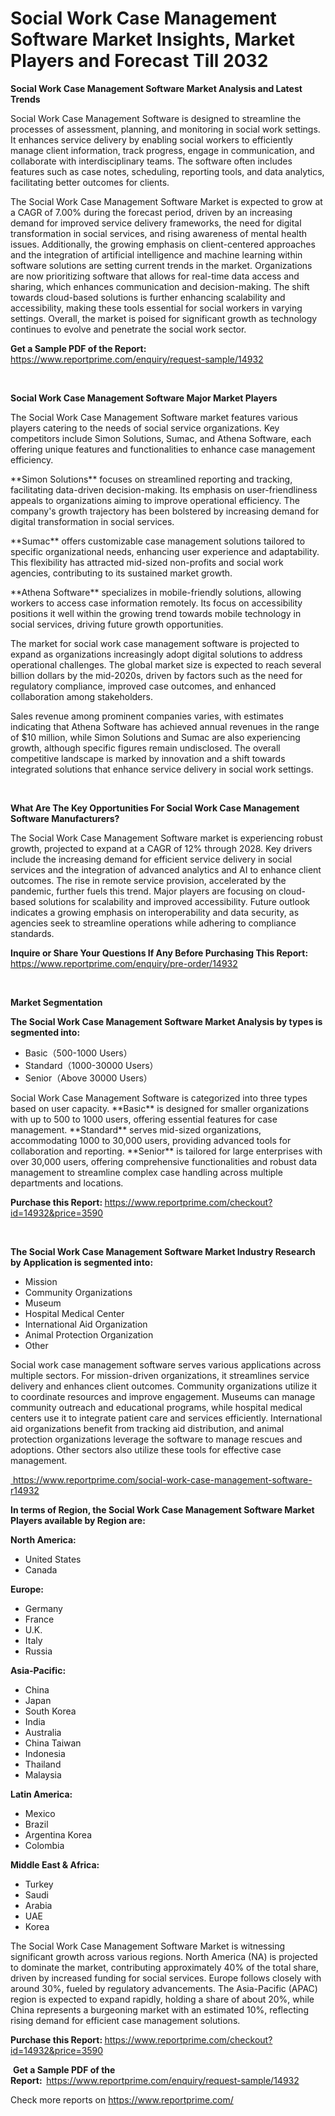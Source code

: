 <p><h1>Social Work Case Management Software Market Insights, Market Players and Forecast Till 2032</h1></p><p><strong>Social Work Case Management Software Market Analysis and Latest Trends</strong></p>
<p><p>Social Work Case Management Software is designed to streamline the processes of assessment, planning, and monitoring in social work settings. It enhances service delivery by enabling social workers to efficiently manage client information, track progress, engage in communication, and collaborate with interdisciplinary teams. The software often includes features such as case notes, scheduling, reporting tools, and data analytics, facilitating better outcomes for clients.</p><p>The Social Work Case Management Software Market is expected to grow at a CAGR of 7.00% during the forecast period, driven by an increasing demand for improved service delivery frameworks, the need for digital transformation in social services, and rising awareness of mental health issues. Additionally, the growing emphasis on client-centered approaches and the integration of artificial intelligence and machine learning within software solutions are setting current trends in the market. Organizations are now prioritizing software that allows for real-time data access and sharing, which enhances communication and decision-making. The shift towards cloud-based solutions is further enhancing scalability and accessibility, making these tools essential for social workers in varying settings. Overall, the market is poised for significant growth as technology continues to evolve and penetrate the social work sector.</p></p>
<p><strong>Get a Sample PDF of the Report:&nbsp;</strong> <a href="https://www.reportprime.com/enquiry/request-sample/14932?utm_campaign=2177&utm_medium=2&utm_source=Github&utm_content=ia&utm_term=20032025&utm_id=social-work-case-management-software">https://www.reportprime.com/enquiry/request-sample/14932</a></p>
<p>&nbsp;</p>
<p><strong>Social Work Case Management Software Major Market Players</strong></p>
<p><p>The Social Work Case Management Software market features various players catering to the needs of social service organizations. Key competitors include Simon Solutions, Sumac, and Athena Software, each offering unique features and functionalities to enhance case management efficiency.</p><p>**Simon Solutions** focuses on streamlined reporting and tracking, facilitating data-driven decision-making. Its emphasis on user-friendliness appeals to organizations aiming to improve operational efficiency. The company's growth trajectory has been bolstered by increasing demand for digital transformation in social services.</p><p>**Sumac** offers customizable case management solutions tailored to specific organizational needs, enhancing user experience and adaptability. This flexibility has attracted mid-sized non-profits and social work agencies, contributing to its sustained market growth.</p><p>**Athena Software** specializes in mobile-friendly solutions, allowing workers to access case information remotely. Its focus on accessibility positions it well within the growing trend towards mobile technology in social services, driving future growth opportunities.</p><p>The market for social work case management software is projected to expand as organizations increasingly adopt digital solutions to address operational challenges. The global market size is expected to reach several billion dollars by the mid-2020s, driven by factors such as the need for regulatory compliance, improved case outcomes, and enhanced collaboration among stakeholders.</p><p>Sales revenue among prominent companies varies, with estimates indicating that Athena Software has achieved annual revenues in the range of $10 million, while Simon Solutions and Sumac are also experiencing growth, although specific figures remain undisclosed. The overall competitive landscape is marked by innovation and a shift towards integrated solutions that enhance service delivery in social work settings.</p></p>
<p>&nbsp;</p>
<p><strong>What Are The Key Opportunities For Social Work Case Management Software Manufacturers?</strong></p>
<p><p>The Social Work Case Management Software market is experiencing robust growth, projected to expand at a CAGR of 12% through 2028. Key drivers include the increasing demand for efficient service delivery in social services and the integration of advanced analytics and AI to enhance client outcomes. The rise in remote service provision, accelerated by the pandemic, further fuels this trend. Major players are focusing on cloud-based solutions for scalability and improved accessibility. Future outlook indicates a growing emphasis on interoperability and data security, as agencies seek to streamline operations while adhering to compliance standards.</p></p>
<p><strong>Inquire or Share Your Questions If Any Before Purchasing This Report:</strong> <a href="https://www.reportprime.com/enquiry/pre-order/14932?utm_campaign=2177&utm_medium=2&utm_source=Github&utm_content=ia&utm_term=20032025&utm_id=social-work-case-management-software">https://www.reportprime.com/enquiry/pre-order/14932</a></p>
<p>&nbsp;</p>
<p><strong>Market Segmentation</strong></p>
<p><strong>The Social Work Case Management Software Market Analysis by types is segmented into:</strong></p>
<p><ul><li>Basic（500-1000 Users）</li><li>Standard（1000-30000 Users）</li><li>Senior（Above 30000 Users）</li></ul></p>
<p><p>Social Work Case Management Software is categorized into three types based on user capacity. **Basic** is designed for smaller organizations with up to 500 to 1000 users, offering essential features for case management. **Standard** serves mid-sized organizations, accommodating 1000 to 30,000 users, providing advanced tools for collaboration and reporting. **Senior** is tailored for large enterprises with over 30,000 users, offering comprehensive functionalities and robust data management to streamline complex case handling across multiple departments and locations.</p></p>
<p><strong>Purchase this Report:&nbsp;</strong><a href="https://www.reportprime.com/checkout?id=14932&price=3590&utm_campaign=2177&utm_medium=2&utm_source=Github&utm_content=ia&utm_term=20032025&utm_id=social-work-case-management-software">https://www.reportprime.com/checkout?id=14932&price=3590</a></p>
<p>&nbsp;</p>
<p><strong>The Social Work Case Management Software Market Industry Research by Application is segmented into:</strong></p>
<p><ul><li>Mission</li><li>Community Organizations</li><li>Museum</li><li>Hospital Medical Center</li><li>International Aid Organization</li><li>Animal Protection Organization</li><li>Other</li></ul></p>
<p><p>Social work case management software serves various applications across multiple sectors. For mission-driven organizations, it streamlines service delivery and enhances client outcomes. Community organizations utilize it to coordinate resources and improve engagement. Museums can manage community outreach and educational programs, while hospital medical centers use it to integrate patient care and services efficiently. International aid organizations benefit from tracking aid distribution, and animal protection organizations leverage the software to manage rescues and adoptions. Other sectors also utilize these tools for effective case management.</p></p>
<p><a href="https://www.reportprime.com/social-work-case-management-software-r14932?utm_campaign=2177&utm_medium=2&utm_source=Github&utm_content=ia&utm_term=20032025&utm_id=social-work-case-management-software">&nbsp;https://www.reportprime.com/social-work-case-management-software-r14932</a></p>
<p><strong>In terms of Region, the Social Work Case Management Software Market Players available by Region are:</strong></p>
<p>
    <p> <strong> North America: </strong>
        <ul>
            <li>United States</li>
            <li>Canada</li>
        </ul>
        </p> 
    <p> <strong> Europe: </strong>
        <ul>
            <li>Germany</li>
            <li>France</li>
            <li>U.K.</li>
            <li>Italy</li>
            <li>Russia</li>
        </ul>
        </p> 
    <p> <strong> Asia-Pacific: </strong>
        <ul>
            <li>China</li>
            <li>Japan</li>
            <li>South Korea</li>
            <li>India</li>
            <li>Australia</li>
            <li>China Taiwan</li>
            <li>Indonesia</li>
            <li>Thailand</li>
            <li>Malaysia</li>
        </ul>
        </p> 
    <p> <strong> Latin America: </strong>
        <ul>
            <li>Mexico</li>
            <li>Brazil</li>
            <li>Argentina Korea</li>
            <li>Colombia</li>
        </ul>
        </p> 
    <p> <strong> Middle East & Africa: </strong>
        <ul>
            <li>Turkey</li>
            <li>Saudi</li>
            <li>Arabia</li>
            <li>UAE</li>
            <li>Korea</li>
        </ul>
    </p>
    </p>
<p><p>The Social Work Case Management Software Market is witnessing significant growth across various regions. North America (NA) is projected to dominate the market, contributing approximately 40% of the total share, driven by increased funding for social services. Europe follows closely with around 30%, fueled by regulatory advancements. The Asia-Pacific (APAC) region is expected to expand rapidly, holding a share of about 20%, while China represents a burgeoning market with an estimated 10%, reflecting rising demand for efficient case management solutions.</p></p>
<p><strong>Purchase this Report: </strong><a href="https://www.reportprime.com/checkout?id=14932&price=3590&utm_campaign=2177&utm_medium=2&utm_source=Github&utm_content=ia&utm_term=20032025&utm_id=social-work-case-management-software">https://www.reportprime.com/checkout?id=14932&price=3590</a></p>
<p>&nbsp;<strong>Get a Sample PDF of the Report:&nbsp;&nbsp;</strong><a href="https://www.reportprime.com/enquiry/request-sample/14932?utm_campaign=2177&utm_medium=2&utm_source=Github&utm_content=ia&utm_term=20032025&utm_id=social-work-case-management-software">https://www.reportprime.com/enquiry/request-sample/14932</a></p>
<p><strong></strong></p>
<p>Check more reports on <a href="https://www.reportprime.com/?utm_campaign=2177&utm_medium=2&utm_source=Github&utm_content=ia&utm_term=20032025&utm_id=social-work-case-management-software">https://www.reportprime.com/</a></p>